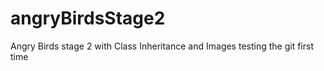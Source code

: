 # angryBirdsStage2
Angry Birds stage 2 with Class Inheritance and Images
testing the git first time

